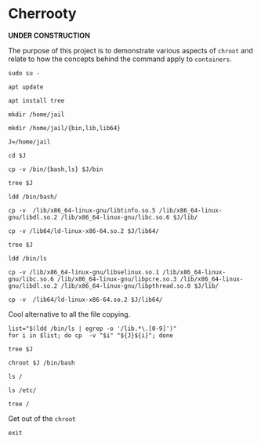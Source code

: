 # Cherrooty

**UNDER CONSTRUCTION**

The purpose of this project is to demonstrate various aspects of `chroot` and relate to how the concepts behind
the command apply to `containers`.

`sudo su -`

`apt update`

`apt install tree`

`mkdir /home/jail`

`mkdir /home/jail/{bin,lib,lib64}`

`J=/home/jail `

`cd $J`

`cp -v /bin/{bash,ls} $J/bin`

`tree $J`

`ldd /bin/bash/`

`cp -v  /lib/x86_64-linux-gnu/libtinfo.so.5 /lib/x86_64-linux-gnu/libdl.so.2 /lib/x86_64-linux-gnu/libc.so.6 $J/lib/`

`cp -v /lib64/ld-linux-x86-64.so.2 $J/lib64/`

`tree $J`

`ldd /bin/ls`

`cp -v /lib/x86_64-linux-gnu/libselinux.so.1 /lib/x86_64-linux-gnu/libc.so.6 /lib/x86_64-linux-gnu/libpcre.so.3 /lib/x86_64-linux-gnu/libdl.so.2 /lib/x86_64-linux-gnu/libpthread.so.0 $J/lib/`

`cp -v 	/lib64/ld-linux-x86-64.so.2 $J/lib64/`

Cool alternative to all the file copying.

```text
list="$(ldd /bin/ls | egrep -o '/lib.*\.[0-9]')"
for i in $list; do cp  -v "$i" "${J}${i}"; done
```

`tree $J`

`chroot $J /bin/bash`

`ls /`

`ls /etc/`

`tree /`

Get out of the `chroot`

`exit`

